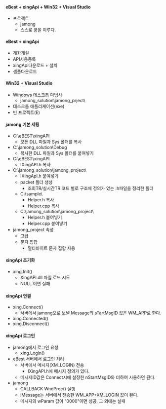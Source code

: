 #### eBest + xingApi + Win32 + Visual Studio
- 프로젝트
  - jamong
  - 스스로 꿈을 이루다.

#### eBest + xingApi
- 계좌개설
- API사용등록
- xingApi다운로드 + 설치
- 샘플다운로드

#### Win32 + Visual Studio
- Windows 데스크톱 마법사
  - jamong_solution\jamong_prject\ 
- 데스크톱 애플리케이션(exe)
- 빈 프로젝트(E)

#### jamong 기본 세팅
- C:\eBEST\xingAPI
  - 모든 DLL 파일과 Sys 폴더를 복사
- C:\jamong_solution\Debug
  - 복사한 DLL 파일과 Sys 폴더를 붙여넣기
- C:\eBEST\xingAPI
  - IXingAPI.h 복사
- C:\jamong_solution\jamong_project\
  - IXingApI.h 붙여넣기
  - packet 폴더 생성
    - 조회TR/실시간TR 코드 별로 구조체 정의가 있는 .h파일을 정리한 폴더
  - C:\sample\
    - Helper.h 복사
    - Helper.cpp 복사
  - C:\jamong_solution\jamong_project\
    - Helper.h 붙여넣기
    - Helper.cpp 붙여넣기
- jamong_project 속성
  - 고급
  - 문자 집합
    - 멀티바이트 문자 집합 사용

#### xingApi 초기화
- xing.Init()
  - XingAPI.dll 파일 로드 시도
  - NULL 이면 실패

#### xingApi 연결
- xing.Connect()
  - 서버에서 jamong으로 보낼 Message의 sTartMsgID 값은 WM_APP로 한다.
- xing.Connected()
- xing.Disconnect()

#### xingApi 로그인
- jamong에서 로그인 요청
  - xing.Login()
- eBest 서버에서 로그인 처리
  - 서버에서 메시지(XM_LOGIN) 전송
    - IXingAPI.h에 메시지 정의가 있다.
  - 메시지ID값은 Connect시에 설정한 nStartMsgID와 더하여 사용하면 된다.
- jamong
  - CALLBACK WndProc() 실행
  - iMessage는 서버에서 전송한 WM_APP+XM_LOGIN 값이 된다.
  - 메시지의 wParam 값이 "0000"이면 성공, 그 외에는 실패













































